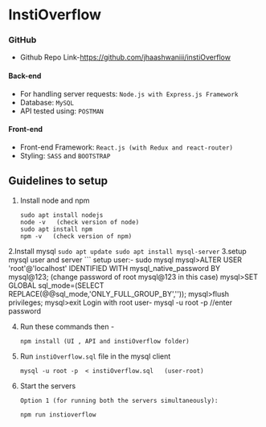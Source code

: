# InstiOverflow
 



### GitHub
* Github Repo Link-https://github.com/jhaashwaniii/instiOverflow


#### Back-end
* For handling server requests: `Node.js with Express.js Framework`
* Database: `MySQL`
* API tested using: `POSTMAN`

#### Front-end
* Front-end Framework: `React.js (with Redux and react-router)`
* Styling: `SASS` and `BOOTSTRAP`


## Guidelines to setup
1. Install node and npm
    ```
    sudo apt install nodejs
    node -v   (check version of node)
    sudo apt install npm
    npm -v   (check version of npm)
    ```
2.Install mysql
    ```
    sudo apt update
    sudo apt install mysql-server
    ```
3.setup mysql user and server
    ```
setup user:-
    sudo mysql 
    mysql>ALTER USER 'root'@'localhost' IDENTIFIED WITH mysql_native_password BY mysql@123; (change password of root mysql@123 in this case)
    mysql>SET GLOBAL sql_mode=(SELECT REPLACE(@@sql_mode,'ONLY_FULL_GROUP_BY',''));
    mysql>flush privileges;
    mysql>exit
Login with root user-
     mysql -u root -p
     //enter password


4. Run these commands then - 
    ```
    npm install (UI , API and instiOverflow folder)
    ```
3. Run `instiOverflow.sql` file in the mysql client
    ```
    mysql -u root -p  < instiOverflow.sql   (user-root)
    ```
4. Start the servers
    ```
    Option 1 (for running both the servers simultaneously):
    
    npm run instioverflow
    
    ```
